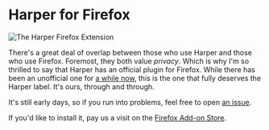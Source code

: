 # Harper for Firefox

![The Harper Firefox Extension](/images/harper_chrome_ext.png)

There's a great deal of overlap between those who use Harper and those who use Firefox.
Foremost, they both value _privacy_.
Which is why I'm so thrilled to say that Harper has an official plugin for Firefox.
While there has been an unofficial one for [a while now](./harper_for_firefox_through_spellbolt), this is the one that fully deserves the Harper label. It's ours, through and through.

It's still early days, so if you run into problems, feel free to open [an issue](https://github.com/Automattic/harper/issues/new/choose).

If you'd like to install it, pay us a visit on the [Firefox Add-on Store](https://addons.mozilla.org/en-US/firefox/addon/private-grammar-checker-harper/).
